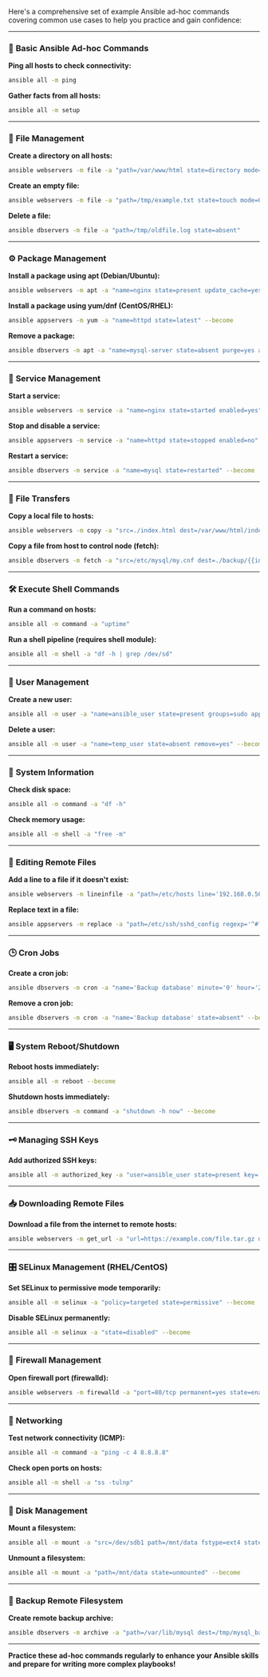 Here's a comprehensive set of example Ansible ad-hoc commands covering common use cases to help you practice and gain confidence:

---

### 🔹 **Basic Ansible Ad-hoc Commands**

**Ping all hosts to check connectivity:**
```bash
ansible all -m ping
```

**Gather facts from all hosts:**
```bash
ansible all -m setup
```

---

### 📂 **File Management**

**Create a directory on all hosts:**
```bash
ansible webservers -m file -a "path=/var/www/html state=directory mode=0755"
```

**Create an empty file:**
```bash
ansible webservers -m file -a "path=/tmp/example.txt state=touch mode=0644"
```

**Delete a file:**
```bash
ansible dbservers -m file -a "path=/tmp/oldfile.log state=absent"
```

---

### ⚙️ **Package Management**

**Install a package using apt (Debian/Ubuntu):**
```bash
ansible webservers -m apt -a "name=nginx state=present update_cache=yes" --become
```

**Install a package using yum/dnf (CentOS/RHEL):**
```bash
ansible appservers -m yum -a "name=httpd state=latest" --become
```

**Remove a package:**
```bash
ansible dbservers -m apt -a "name=mysql-server state=absent purge=yes autoremove=yes" --become
```

---

### 🚀 **Service Management**

**Start a service:**
```bash
ansible webservers -m service -a "name=nginx state=started enabled=yes" --become
```

**Stop and disable a service:**
```bash
ansible appservers -m service -a "name=httpd state=stopped enabled=no" --become
```

**Restart a service:**
```bash
ansible dbservers -m service -a "name=mysql state=restarted" --become
```

---

### 📃 **File Transfers**

**Copy a local file to hosts:**
```bash
ansible webservers -m copy -a "src=./index.html dest=/var/www/html/index.html mode=0644" --become
```

**Copy a file from host to control node (fetch):**
```bash
ansible dbservers -m fetch -a "src=/etc/mysql/my.cnf dest=./backup/{{inventory_hostname}}_my.cnf flat=yes"
```

---

### 🛠️ **Execute Shell Commands**

**Run a command on hosts:**
```bash
ansible all -m command -a "uptime"
```

**Run a shell pipeline (requires shell module):**
```bash
ansible all -m shell -a "df -h | grep /dev/sd"
```

---

### 🔐 **User Management**

**Create a new user:**
```bash
ansible all -m user -a "name=ansible_user state=present groups=sudo append=yes" --become
```

**Delete a user:**
```bash
ansible all -m user -a "name=temp_user state=absent remove=yes" --become
```

---

### 🔎 **System Information**

**Check disk space:**
```bash
ansible all -m command -a "df -h"
```

**Check memory usage:**
```bash
ansible all -m shell -a "free -m"
```

---

### 📑 **Editing Remote Files**

**Add a line to a file if it doesn't exist:**
```bash
ansible webservers -m lineinfile -a "path=/etc/hosts line='192.168.0.50  myhost.localdomain' state=present" --become
```

**Replace text in a file:**
```bash
ansible appservers -m replace -a "path=/etc/ssh/sshd_config regexp='^#?PermitRootLogin .*' replace='PermitRootLogin no'" --become
```

---

### 🕒 **Cron Jobs**

**Create a cron job:**
```bash
ansible dbservers -m cron -a "name='Backup database' minute='0' hour='2' job='/usr/local/bin/backup.sh'" --become
```

**Remove a cron job:**
```bash
ansible dbservers -m cron -a "name='Backup database' state=absent" --become
```

---

### 🖥️ **System Reboot/Shutdown**

**Reboot hosts immediately:**
```bash
ansible all -m reboot --become
```

**Shutdown hosts immediately:**
```bash
ansible dbservers -m command -a "shutdown -h now" --become
```

---

### 🗝️ **Managing SSH Keys**

**Add authorized SSH keys:**
```bash
ansible all -m authorized_key -a "user=ansible_user state=present key='{{ lookup('file', '~/.ssh/id_rsa.pub') }}'" --become
```

---

### 📥 **Downloading Remote Files**

**Download a file from the internet to remote hosts:**
```bash
ansible webservers -m get_url -a "url=https://example.com/file.tar.gz dest=/tmp/file.tar.gz mode=0644"
```

---

### 🎛️ **SELinux Management (RHEL/CentOS)**

**Set SELinux to permissive mode temporarily:**
```bash
ansible all -m selinux -a "policy=targeted state=permissive" --become
```

**Disable SELinux permanently:**
```bash
ansible all -m selinux -a "state=disabled" --become
```

---

### 🚦 **Firewall Management**

**Open firewall port (firewalld):**
```bash
ansible webservers -m firewalld -a "port=80/tcp permanent=yes state=enabled immediate=yes" --become
```

---

### 📡 **Networking**

**Test network connectivity (ICMP):**
```bash
ansible all -m command -a "ping -c 4 8.8.8.8"
```

**Check open ports on hosts:**
```bash
ansible all -m shell -a "ss -tulnp"
```

---

### 📀 **Disk Management**

**Mount a filesystem:**
```bash
ansible all -m mount -a "src=/dev/sdb1 path=/mnt/data fstype=ext4 state=mounted" --become
```

**Unmount a filesystem:**
```bash
ansible all -m mount -a "path=/mnt/data state=unmounted" --become
```

---

### 💾 **Backup Remote Filesystem**

**Create remote backup archive:**
```bash
ansible dbservers -m archive -a "path=/var/lib/mysql dest=/tmp/mysql_backup.tar.gz format=gz" --become
```

---

**Practice these ad-hoc commands regularly to enhance your Ansible skills and prepare for writing more complex playbooks!**
